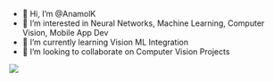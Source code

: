 - 👋 Hi, I’m @AnamolK
- 👀 I’m interested in Neural Networks, Machine Learning, Computer Vision, Mobile App Dev
- 🌱 I’m currently learning Vision ML Integration
- 💞️ I’m looking to collaborate on Computer Vision Projects

[![](https://visitcount.itsvg.in/api?id=AKaspal&label=Profile%20Views&color=11&icon=3&pretty=false)](https://visitcount.itsvg.in)

<!---
AnamolK/AnamolK is a ✨ special ✨ repository because its `README.md` (this file) appears on your GitHub profile.
You can click the Preview link to take a look at your changes.
--->
